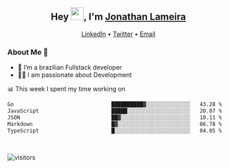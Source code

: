<h2 align="center">Hey <img src="https://github.com/TheDudeThatCode/TheDudeThatCode/blob/master/Assets/Hi.gif" width="29">, I'm <a href="https://www.linkedin.com/in/jonathanlameira/">Jonathan Lameira</a></h2>
<p align="center">
  <a href="https://www.linkedin.com/in/jonathanlameira/">LinkedIn</a> •
  <a href="https://twitter.com/jlameira">Twitter</a> •
  <a href="mailto:jlameira@gmail.com">Email</a>
</p>

### About Me 🚀
- 🌱  I’m a brazilian Fullstack developer</br>
- 👨‍💻  I am passionate about Development</br>

<!-- ![Jonathan Lameira github stats](https://github-readme-stats.vercel.app/api?username=jlameirameli&show_icons=true&hide_border=true)&nbsp;&nbsp; -->

📊 This week I spent my time working on
<!--START_SECTION:waka-->

```txt
Go                               ██████████▓░░░░░░░░░░░░░░   43.28 %
JavaScript                       █████░░░░░░░░░░░░░░░░░░░░   20.07 %
JSON                             ██▓░░░░░░░░░░░░░░░░░░░░░░   10.11 %
Markdown                         █▓░░░░░░░░░░░░░░░░░░░░░░░   06.78 %
TypeScript                       █░░░░░░░░░░░░░░░░░░░░░░░░   04.05 %
```

<!--END_SECTION:waka-->

<br />

![visitors](https://visitor-badge.laobi.icu/badge?page_id=jlameira.jlameira)
